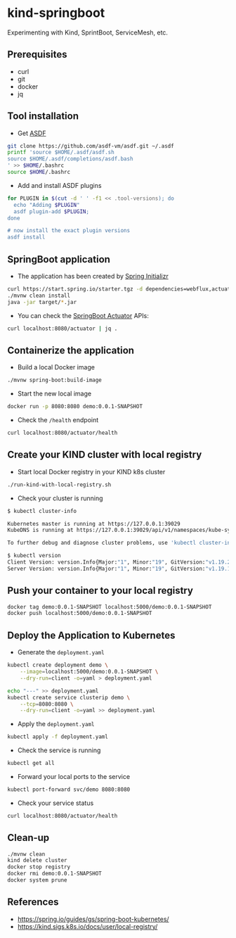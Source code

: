 # kind-springboot
Experimenting with Kind, SprintBoot, ServiceMesh, etc.

## Prerequisites
* curl
* git
* docker
* jq

## Tool installation

* Get [ASDF](https://github.com/asdf-vm/asdf)
```bash
git clone https://github.com/asdf-vm/asdf.git ~/.asdf
printf 'source $HOME/.asdf/asdf.sh
source $HOME/.asdf/completions/asdf.bash
' >> $HOME/.bashrc
source $HOME/.bashrc
```

* Add and install ASDF plugins
```bash
for PLUGIN in $(cut -d ' ' -f1 << .tool-versions); do
  echo "Adding $PLUGIN"
  asdf plugin-add $PLUGIN;
done

# now install the exact plugin versions
asdf install
```

## SpringBoot application
* The application has been created by [Spring Initializr](https://start.spring.io/)
```bash
curl https://start.spring.io/starter.tgz -d dependencies=webflux,actuator | tar -xzvf -
./mvnw clean install
java -jar target/*.jar
```

* You can check the [SpringBoot Actuator](https://www.baeldung.com/spring-boot-actuators) APIs:
```bash
curl localhost:8080/actuator | jq .
```

## Containerize the application

* Build a local Docker image
```bash
./mvnw spring-boot:build-image
```

* Start the new local image
```bash
docker run -p 8080:8080 demo:0.0.1-SNAPSHOT
```

* Check the `/health` endpoint
```bash
curl localhost:8080/actuator/health
```

## Create your KIND cluster with local registry
* Start local Docker registry in your KIND k8s cluster
```bash
./run-kind-with-local-registry.sh
```

* Check your cluster is running
```bash
$ kubectl cluster-info

Kubernetes master is running at https://127.0.0.1:39029
KubeDNS is running at https://127.0.0.1:39029/api/v1/namespaces/kube-system/services/kube-dns:dns/proxy

To further debug and diagnose cluster problems, use 'kubectl cluster-info dump'.
```
```bash
$ kubectl version
Client Version: version.Info{Major:"1", Minor:"19", GitVersion:"v1.19.2", GitCommit:"f5743093fd1c663cb0cbc89748f730662345d44d", GitTreeState:"clean", BuildDate:"2020-09-16T13:41:02Z", GoVersion:"go1.15", Compiler:"gc", Platform:"linux/amd64"}
Server Version: version.Info{Major:"1", Minor:"19", GitVersion:"v1.19.1", GitCommit:"206bcadf021e76c27513500ca24182692aabd17e", GitTreeState:"clean", BuildDate:"2020-09-14T07:30:52Z", GoVersion:"go1.15", Compiler:"gc", Platform:"linux/amd64"}
```

## Push your container to your local registry
```bash
docker tag demo:0.0.1-SNAPSHOT localhost:5000/demo:0.0.1-SNAPSHOT
docker push localhost:5000/demo:0.0.1-SNAPSHOT
```

## Deploy the Application to Kubernetes
* Generate the `deployment.yaml`
```bash
kubectl create deployment demo \
    --image=localhost:5000/demo:0.0.1-SNAPSHOT \
    --dry-run=client -o=yaml > deployment.yaml

echo "---" >> deployment.yaml
kubectl create service clusterip demo \
    --tcp=8080:8080 \
    --dry-run=client -o=yaml >> deployment.yaml
```

* Apply the `deployment.yaml`
```bash
kubectl apply -f deployment.yaml
```
* Check the service is running
```bash
kubectl get all
```

* Forward your local ports to the service
```bash
kubectl port-forward svc/demo 8080:8080
```

* Check your service status
```bash
curl localhost:8080/actuator/health
```

## Clean-up
```bash
./mvnw clean
kind delete cluster
docker stop registry
docker rmi demo:0.0.1-SNAPSHOT
docker system prune
```

## References
* https://spring.io/guides/gs/spring-boot-kubernetes/
* https://kind.sigs.k8s.io/docs/user/local-registry/


